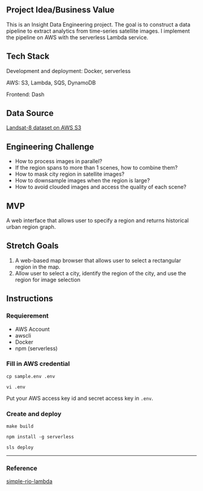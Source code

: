 ## Project Idea/Business Value

This is an Insight Data Engineering project. The goal is to construct a data
pipeline to extract analytics from time-series satellite images. I implement
the pipeline on AWS with the serverless Lambda service.

## Tech Stack

Development and deployment: Docker, serverless

AWS: S3, Lambda, SQS, DynamoDB

Frontend: Dash

## Data Source

[Landsat-8 dataset on AWS S3](https://registry.opendata.aws/landsat-8/)
<!-- [Sentiel-2 dataset hosted on Amazon S3](https://registry.opendata.aws/sentinel-2/) -->

## Engineering Challenge

- How to process images in parallel?
- If the region spans to more than 1 scenes, how to combine them?
- How to mask city region in satellite images?
- How to downsample images when the region is large?
- How to avoid clouded images and access the quality of each scene?

## MVP

A web interface that allows user to specify a region and returns historical
urban region graph.

## Stretch Goals

1. A web-based map browser that allows user to select a rectangular region in
   the map.
2. Allow user to select a city, identify the region of the city, and use the
   region for image selection

## Instructions

### Requierement
  - AWS Account
  - awscli
  - Docker
  - npm (serverless)

### Fill in AWS credential

```
cp sample.env .env

vi .env
```
Put your AWS access key id and secret access key in `.env`.

### Create and deploy

```
make build

npm install -g serverless

sls deploy
```

---
### Reference

[simple-rio-lambda](https://github.com/vincentsarago/simple-rio-lambda/)
